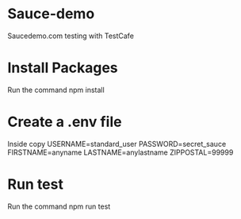 # Sauce-demo
Saucedemo.com testing with TestCafe

# Install Packages
Run the command npm install

# Create a .env file
Inside copy USERNAME=standard_user PASSWORD=secret_sauce FIRSTNAME=anyname LASTNAME=anylastname ZIPPOSTAL=99999
  
# Run test
Run the command npm run test
  

